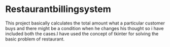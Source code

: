 # Restaurantbillingsystem
This project basically calculates the total amount what a particular customer buys and there might be a condition when he changes his thought
so i have included both the cases.I have used the concept of tkinter for solving the basic problem of restaurant.

